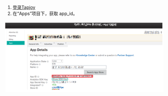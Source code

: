 1. [登录Tapjoy](<https://ltv.tapjoy.com/s/l#session/login>)
2. 在“Apps”项目下，获取 app_id。

![appid](appid.png)

